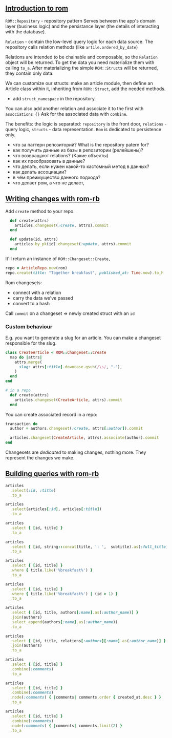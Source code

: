 ## [Introduction to rom](https://www.rubytapas.com/2018/12/03/getting-started-with-rom-rb/)
`ROM::Repository` - repository pattern
Serves between the app's domain layer (business logic) and the persistance layer (the details of interacting with the database).

`Relation` - contain the low-level query logic for each data source.
The repository calls relation methods (like `artile.ordered_by_date`)

Relations are intended to be chainable and composable, so the `Relation` object will be returned.
To get the data you need materialize them with calling `to_a`.
After materializing the simple `ROM::Struct`s will be returned, they contain only data.

 We can customize our structs: make an article module, then define an Article class within it, inheriting from `ROM::Struct`, add the needed methods.
+ add `struct_namespace` in the repository.

You can also add another relation and associate it to the first with `associations {}`
Ask for the associated data with `combine`.

The benefits: the logic is separated: `repository` is the front door, `relations` - query logic, `structs` - data representation.
`Rom` is dedicated to persistence only.

- что за паттерн репозиторий? What is the repository patern for?
- как получить данные из базы в репозитории (релейшены)?
- что возвращают relations? (Какие объекты)
- как их преобразовать в данные?
- что делать, если нужен какой-то кастомный метод в данных?
- как делать ассоциации?
- в чём преимущество данного подхода?
- что делает ром, а что не делает,

## [Writing changes with rom-rb](https://www.rubytapas.com/2018/12/11/writing-changes-with-rom-rb/)

Add `create` method to your repo.
```ruby
  def create(attrs)
    articles.changeset(:create, attrs).commit
  end

  def update(id, attrs)
    articles.by_pk(id).changeset(:update, attrs).commit
  end
```
It'll return an instance of `ROM::Changeset::Create,`

```ruby
repo = ArticleRepo.new(rom)
repo.create(title: "Together breakfast", published_at: Time.now).to_h
```

Rom changesets:
- connect with a relation
- carry the data we've passed
- convert to a hash

Call `commit` on a changeset => newly created struct with an `id`

### Custom behaviour
E.g. you want to generate a slug for an article.
You can make a changeset responsible for the slug.

```ruby
class CreateArticle < ROM::Changeset::Create
  map do |attrs|
    attrs.merge(
      slug: attrs[:title].downcase.gsub(/\s/, "-"),
    )
  end
end

# in a repo
  def create(attrs)
    articles.changeset(CreateArticle, attrs).commit
  end
```

You can create associated record in a repo:

```ruby
transaction do
  author = authors.changeset(:create, attrs[:author]).commit

  articles.changeset(CreateArticle, attrs).associate(author).commit
end
```

Changesets are _dedicated_ to making changes, nothing more. They represent the changes we make.

## [Building queries with rom-rb](https://www.rubytapas.com/2018/12/19/building-queries-with-rom-rb/)

```ruby
articles
  .select(:id, :title)
  .to_a

articles
  .select(articles[:id], articles[:title])
  .to_a

articles
  .select { [id, title] }
  .to_a

articles
  .select { [id, string::concat(title, ': ',  subtitle).as(:full_title)] }
  .to_a

articles
  .select { [id, title] }
  .where { title.like('%breakfast%') }
  .to_a

articles
  .select { [id, title] }
  .where { title.like('%breakfast%') | (id > 1) }
  .to_a

articles
  .select { [id, title, authors[:name].as(:author_name)] }
  .join(authors)
  .select_append(authors[:name].as(:author_name))
  .to_a

articles
  .select { [id, title, relations[:authors][:name].as(:author_name)] }
  .join(authors)
  .to_a

articles
  .select { [id, title] }
  .combine(:comments)
  .to_a

articles
  .select { [id, title] }
  .combine(:comments)
  .node(:comments) { |comments| comments.order { created_at.desc } }
  .to_a

articles
  .select { [id, title] }
  .combine(:comments)
  .node(:comments) { |comments| comments.limit(2) }
  .to_a

```
